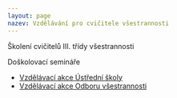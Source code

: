 ```yaml
---
layout: page
nazev: Vzdělávání pro cvičitele všestrannosti
---
```


Školení cvičitelů III. třídy všestrannosti

Doškolovací semináře

* [Vzdělávací akce Ústřední školy](http://sokol.eu/obsah/234/seminare-a-skoleni)
* [Vzdělávací akce Odboru všestrannosti](http://sokol.eu/obsah/5360/vzdelavani-odbor-vsestrannosti)
